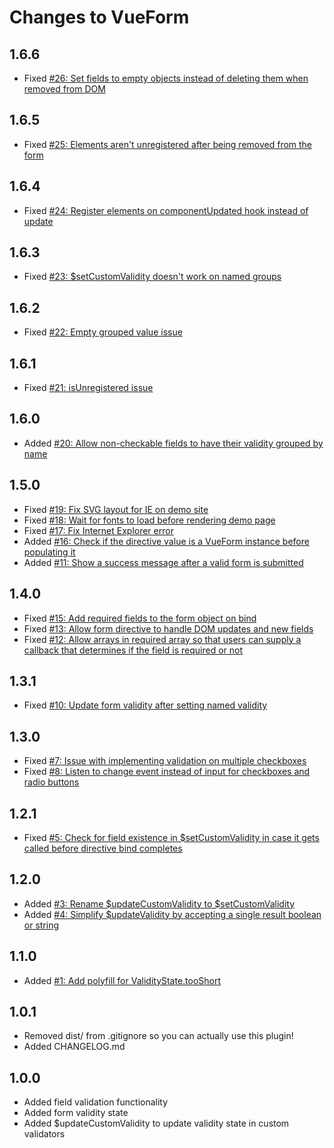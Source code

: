 # Changes to VueForm

## 1.6.6

* Fixed [#26: Set fields to empty objects instead of deleting them when removed from DOM](https://github.com/optick/vueform/issues/26)

## 1.6.5

* Fixed [#25: Elements aren't unregistered after being removed from the form](https://github.com/optick/vueform/issues/25)

## 1.6.4

* Fixed [#24: Register elements on componentUpdated hook instead of update](https://github.com/optick/vueform/issues/24)

## 1.6.3

* Fixed [#23: $setCustomValidity doesn't work on named groups](https://github.com/optick/vueform/issues/23)

## 1.6.2

* Fixed [#22: Empty grouped value issue](https://github.com/optick/vueform/issues/22)

## 1.6.1

* Fixed [#21: isUnregistered issue](https://github.com/optick/vueform/issues/21)

## 1.6.0

* Added [#20: Allow non-checkable fields to have their validity grouped by name](https://github.com/optick/vueform/issues/20)

## 1.5.0

* Fixed [#19: Fix SVG layout for IE on demo site](https://github.com/optick/vueform/issues/19)
* Fixed [#18: Wait for fonts to load before rendering demo page](https://github.com/optick/vueform/issues/18)
* Fixed [#17: Fix Internet Explorer error](https://github.com/optick/vueform/issues/17)
* Added [#16: Check if the directive value is a VueForm instance before populating it](https://github.com/optick/vueform/issues/16)
* Added [#11: Show a success message after a valid form is submitted](https://github.com/optick/vueform/issues/11)

## 1.4.0

* Fixed [#15: Add required fields to the form object on bind](https://github.com/optick/vueform/issues/15)
* Fixed [#13: Allow form directive to handle DOM updates and new fields](https://github.com/optick/vueform/issues/13)
* Fixed [#12: Allow arrays in required array so that users can supply a callback that determines if the field is required or not](https://github.com/optick/vueform/issues/12)

## 1.3.1

* Fixed [#10: Update form validity after setting named validity](https://github.com/optick/vueform/issues/10)

## 1.3.0

* Fixed [#7: Issue with implementing validation on multiple checkboxes](https://github.com/optick/vueform/issues/7)
* Fixed [#8: Listen to change event instead of input for checkboxes and radio buttons](https://github.com/optick/vueform/issues/8)

## 1.2.1

* Fixed [#5: Check for field existence in $setCustomValidity in case it gets
called before directive bind completes](https://github.com/optick/vueform/issues/5)

## 1.2.0

* Added [#3: Rename $updateCustomValidity to $setCustomValidity](https://github.com/optick/vueform/issues/3)
* Added [#4: Simplify $updateValidity by accepting a single result boolean or string](https://github.com/optick/vueform/issues/4)

## 1.1.0

* Added [#1: Add polyfill for ValidityState.tooShort](https://github.com/optick/vueform/issues/1)

## 1.0.1

* Removed dist/ from .gitignore so you can actually use this plugin!
* Added CHANGELOG.md

## 1.0.0

* Added field validation functionality
* Added form validity state
* Added $updateCustomValidity to update validity state in custom validators
